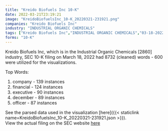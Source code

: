 ```yaml
---
title: "Kreido Biofuels Inc 10-K"
date: 2022-03-21T23:19:21
image: "KreidoBiofuelsInc_10-K_20220321-231921.png"
companies: "Kreido Biofuels Inc"
industry: "INDUSTRIAL ORGANIC CHEMICALS"
tags: ["Kreido Biofuels Inc","INDUSTRIAL ORGANIC CHEMICALS","03-18-2022","10-K"]
forms: "10-K"
---
```

Kreido Biofuels Inc, which is in the Industrial Organic Chemicals [2860] industry, SEC 10-K filing on March 18, 2022 had 8732 (cleaned) words - 600 were utilized for the visualizations.

Top Words:
1. company - 139 instances
2. financial - 124 instances
3. executive - 90 instances
4. december - 89 instances
5. officer - 87 instances


See the parsed data used in the visualization [here]({{< staticlink name=KreidoBiofuelsInc_10-K_20220321-231921.json >}}).  
View the actual filing on the SEC website [here](https://www.sec.gov/Archives/edgar/data/1342219/0001683168-22-001772.txt)